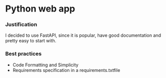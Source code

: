 # Python web app

### Justification

I decided to use FastAPI, since it is popular, have good documentation and pretty easy to start with.

### Best practices

* Code Formatting and Simplicity
* Requirements specification in a requirements.txtfile

